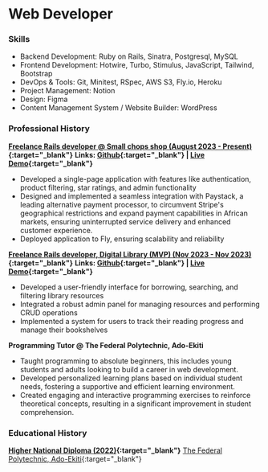 # Web Developer

### Skills
- Backend Development: Ruby on Rails, Sinatra, Postgresql, MySQL
- Frontend Development: Hotwire, Turbo, Stimulus, JavaScript, Tailwind, Bootstrap
- DevOps & Tools: Git, Minitest, RSpec, AWS S3, Fly.io, Heroku
- Project Management: Notion
- Design: Figma
- Content Management System / Website Builder: WordPress

### Professional History
**[Freelance Rails developer @ Small chops shop (August 2023 - Present)](https://small-chops-shop.fly.dev/){:target="_blank"}**
**Links: [Github](https://github.com/tolaseadegbite/small_chops_shop){:target="_blank"} | [Live Demo](https://small-chops-shop.fly.dev/){:target="_blank"}**
- Developed a single-page application with features like authentication, product filtering, star ratings, and admin functionality
- Designed and implemented a seamless integration with Paystack, a leading alternative payment processor, to circumvent Stripe's        geographical restrictions and expand payment capabilities in African markets, ensuring uninterrupted service delivery and enhanced  customer experience.
- Deployed application to Fly, ensuring scalability and reliability

**[Freelance Rails developer, Digital Library (MVP) (Nov 2023 - Nov 2023)](https://digital-library.fly.dev/){:target="_blank"}**
**Links: [Github](https://github.com/tolaseadegbite/DigitalLibrary){:target="_blank"} | [Live Demo](https://digital-library.fly.dev/){:target="_blank"}**
- Developed a user-friendly interface for borrowing, searching, and filtering library resources
- Integrated a robust admin panel for managing resources and performing CRUD operations
- Implemented a system for users to track their reading progress and manage their bookshelves

**Programming Tutor @ The Federal Polytechnic, Ado-Ekiti**
- Taught programming to absolute beginners, this includes young students and adults looking to build a career in web development.
- Developed personalized learning plans based on individual student needs, fostering a supportive and efficient learning environment.
- Created engaging and interactive programming exercises to reinforce theoretical concepts, resulting in a significant improvement in student comprehension.

### Educational History
**[Higher National Diploma (2022)](https://fedpolyado.edu.ng/){:target="_blank"}**
[The Federal Polytechnic, Ado-Ekiti](https://fedpolyado.edu.ng/){:target="_blank"}
